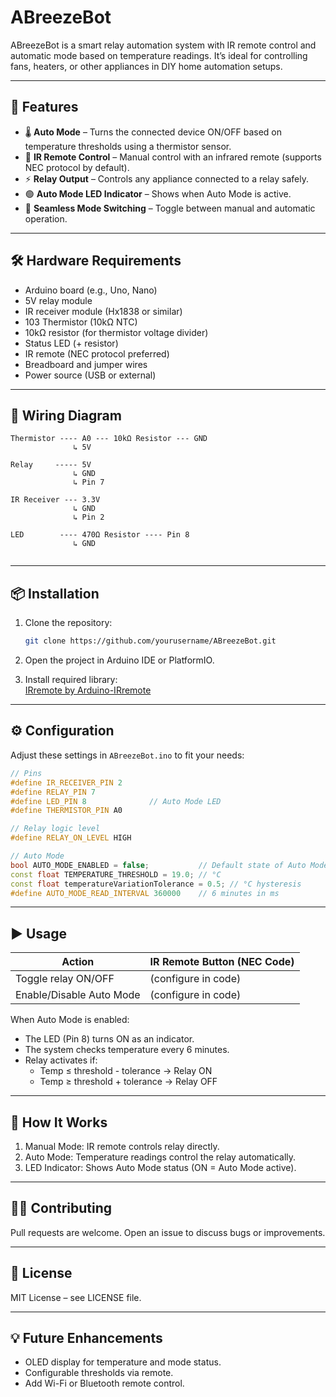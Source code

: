 # ABreezeBot

ABreezeBot is a smart relay automation system with IR remote control and automatic mode based on temperature readings. It’s ideal for controlling fans, heaters, or other appliances in DIY home automation setups.

---

## 🌟 Features

- 🌡️ **Auto Mode** – Turns the connected device ON/OFF based on temperature thresholds using a thermistor sensor.
- 📡 **IR Remote Control** – Manual control with an infrared remote (supports NEC protocol by default).
- ⚡ **Relay Output** – Controls any appliance connected to a relay safely.
- 🟢 **Auto Mode LED Indicator** – Shows when Auto Mode is active.
- 🔄 **Seamless Mode Switching** – Toggle between manual and automatic operation.

---

## 🛠️ Hardware Requirements

- Arduino board (e.g., Uno, Nano)
- 5V relay module
- IR receiver module (Hx1838 or similar)
- 103 Thermistor (10kΩ NTC)
- 10kΩ resistor (for thermistor voltage divider)
- Status LED (+ resistor)
- IR remote (NEC protocol preferred)
- Breadboard and jumper wires
- Power source (USB or external)

---

## 📐 Wiring Diagram

```
Thermistor ---- A0 --- 10kΩ Resistor --- GND
              ↳ 5V

Relay     ----- 5V
              ↳ GND
              ↳ Pin 7

IR Receiver --- 3.3V
              ↳ GND
              ↳ Pin 2

LED        ---- 470Ω Resistor ---- Pin 8
              ↳ GND
            
```

---

## 📦 Installation

1. Clone the repository:  
   ```bash
   git clone https://github.com/yourusername/ABreezeBot.git
   ```

2. Open the project in Arduino IDE or PlatformIO.

3. Install required library:  
   [IRremote by Arduino-IRremote](https://github.com/Arduino-IRremote/Arduino-IRremote)

---

## ⚙️ Configuration

Adjust these settings in `ABreezeBot.ino` to fit your needs:

```cpp
// Pins
#define IR_RECEIVER_PIN 2
#define RELAY_PIN 7
#define LED_PIN 8              // Auto Mode LED
#define THERMISTOR_PIN A0

// Relay logic level
#define RELAY_ON_LEVEL HIGH

// Auto Mode
bool AUTO_MODE_ENABLED = false;           // Default state of Auto Mode
const float TEMPERATURE_THRESHOLD = 19.0; // °C
const float temperatureVariationTolerance = 0.5; // °C hysteresis
#define AUTO_MODE_READ_INTERVAL 360000    // 6 minutes in ms
```

---

## ▶️ Usage

| Action                  | IR Remote Button (NEC Code) |
|------------------------|-----------------------------|
| Toggle relay ON/OFF     | (configure in code)         |
| Enable/Disable Auto Mode| (configure in code)         |

When Auto Mode is enabled:  
- The LED (Pin 8) turns ON as an indicator.  
- The system checks temperature every 6 minutes.  
- Relay activates if:  
  - Temp ≤ threshold - tolerance → Relay ON  
  - Temp ≥ threshold + tolerance → Relay OFF

---

## 📖 How It Works

1. Manual Mode: IR remote controls relay directly.  
2. Auto Mode: Temperature readings control the relay automatically.  
3. LED Indicator: Shows Auto Mode status (ON = Auto Mode active).

---

## 🧑‍💻 Contributing

Pull requests are welcome. Open an issue to discuss bugs or improvements.

---

## 📜 License

MIT License – see LICENSE file.

---

## 💡 Future Enhancements

- OLED display for temperature and mode status.
- Configurable thresholds via remote.
- Add Wi-Fi or Bluetooth remote control.
